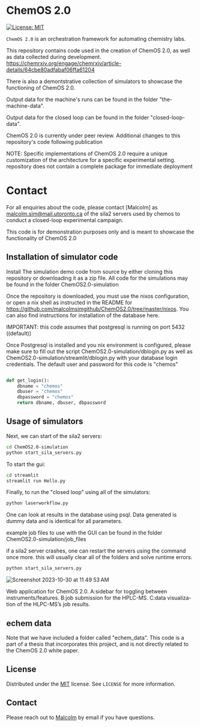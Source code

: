 # ChemOS 2.0

[![License: MIT](https://img.shields.io/badge/License-MIT-yellow.svg)](https://opensource.org/licenses/MIT)


`ChemOS 2.0` is an orchestration framework for automating chemistry labs. 

This repository contains code used in the creation of ChemOS 2.0, as well as data collected during development.
https://chemrxiv.org/engage/chemrxiv/article-details/64cbe80adfabaf06ffa61204

There is also a demontstrative collection of simulators to showcase the functioning of ChemOS 2.0.

Output data for the machine's runs can be found in the folder "the-machine-data".

Output data for the closed loop can be found in the folder "closed-loop-data".

ChemOS 2.0 is currently under peer review. Additional changes to this repository's code following publication

NOTE: Specific implementations of ChemOS 2.0 require a unique customization of the architecture for a specific experimental setting. 
      repository does not contain a complete package for immediate deployment


# Contact

For all enquiries about the code, please contact [Malcolm] as malcolm.sim@mail.utoronto.ca
 of the sila2 servers used by chemos to conduct a closed-loop experimental campaign.

This code is for demonstration purposes only and is meant to showcase the functionality of ChemOS 2.0

## Installation of simulator code

Install The simulation demo code from source by either cloning this repository or downloading it as a zip file.
All code for the simulations may be found in the folder ChemOS2.0-simulation

Once the repository is downloaded, you must use the nixos configuration, or open a nix shell as instructed in the README for https://github.com/malcolmsimgithub/ChemOS2.0/tree/master/nixos. You can also find instructions for installation of the database here.


IMPORTANT: this code assumes that postgresql is running on port 5432 ((default))

Once Postgresql is installed and you nix environment is configured, please make sure to fill out the script ChemOS2.0-simulation/dblogin.py as well as ChemOS2.0-simulation/streamlit/dblogin.py with your database login credentials.
The default user and password for this code is "chemos"

```Python

def get_login():
    dbname = "chemos"
    dbuser = "chemos"
    dbpassword = "chemos"
    return dbname, dbuser, dbpassword

```


## Usage of simulators

Next, we can start of the sila2 servers:

```Bash
cd ChemOS2.0-simulation
python start_sila_servers.py
```

To start the gui:

```Bash
cd streamlit
streamlit run Hello.py
```


Finally, to run the "closed loop" using all of the simulators:

```Bash
python laserworkflow.py
```

One can look at results in the database using psql. Data generated is dummy data and is identical for all parameters.

example job files to use with the GUI can be found in the folder ChemOS2.0-simulation/job_files

if a sila2 server crashes, one can restart the servers using the command once more. this will usually clear all of the folders and solve runtime errors.
```Bash
python start_sila_servers.py
```


![Screenshot 2023-10-30 at 11 49 53 AM](https://github.com/malcolmsimgithub/ChemOS2.0/assets/110689046/b7121ecf-e29b-4f2e-a91f-ed461dd84be6)

Web application for ChemOS 2.0. A:sidebar for toggling between instruments/features. B:job submission for the HPLC-MS. C:data visualiza- tion of the HLPC-MS’s job results.



## echem data
Note that we have included a folder called "echem_data". This code is a part of a thesis that incorporates this project, and is not directly related to 
the ChemOS 2.0 white paper.

## License

Distributed under the [MIT](https://choosealicense.com/licenses/mit/)
 license. See `LICENSE` for more information.

## Contact

Please reach out to [Malcolm](malcolm.sim@mail.utoronto.ca) by email if you have questions.



